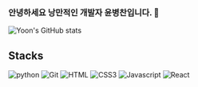 ### 안녕하세요 낭만적인 개발자 윤병찬입니다. 👋

 
<!-- ![Hits](https://hits.seeyoufarm.com/api/count/incr/badge.svg?url=https%3A%2F%2Fgithub.com%2FDarkphilip&count_bg=%2379C83D&title_bg=%23555555&icon=&icon_color=%23E7E7E7&title=hits&edge_flat=false) -->

<!-- ![Top Langs](https://github-readme-stats.vercel.app/api/top-langs/?username=Darkphilip) -->

![Yoon's GitHub stats](https://github-readme-stats.vercel.app/api?username=Darkphilip)

## Stacks

![python](http://img.shields.io/badge/Python-3776AB?style=flat-square&logo=Python&logoColor=white)
![Git](http://img.shields.io/badge/Git-F05032?style=flat-square&logo=Git&logoColor=white)
![HTML](http://img.shields.io/badge/HTML5-E34F26?style=flat-square&logo=HTML5&logoColor=white)
![CSS3](http://img.shields.io/badge/CSS3-1572B6?style=flat-square&logo=CSS3&logoColor=white) 
![Javascript](http://img.shields.io/badge/Javascript-F7DF1E?style=flat-square&logo=Javascript&logoColor=white) 
![React](http://img.shields.io/badge/React-61DAFB?style=flat-square&logo=React&logoColor=white) 
<!--  ![Go](http://img.shields.io/badge/Go-00ADD8?style=flat-square&logo=Go&logoColor=white) -->
<!--   ![Hyperlegder](http://img.shields.io/badge/Hyperledger-2F3134?style=flat-square&logo=Hyperledger&logoColor=white) -->

<!--
**tigeryoon/tigeryoon** is a ✨ _special_ ✨ repository because its `README.md` (this file) appears on your GitHub profile.

Here are some ideas to get you started:

- 🔭 I’m currently working on ...
- 🌱 I’m currently learning ...
- 👯 I’m looking to collaborate on ...
- 🤔 I’m looking for help with ...
- 💬 Ask me about ...
- 📫 How to reach me: ...
- 😄 Pronouns: ...
- ⚡ Fun fact: ...
-->

